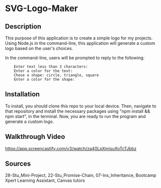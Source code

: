 # SVG-Logo-Maker

## Description
This purpose of this application is to create a simple logo for my projects. Using Node.js in the command-line, this application will generate a custom logo based on the user's choices.

In the command-line, users will be prompted to reply to the following: 

        Enter text less than 3 characters:
        Enter a color for the text:
        Chose a shape: circle, triangle, square
        Enter a color for the shape:

## Installation
To install, you should clone this repo to your local device. Then, navigate to that repository and install the necessary packages using "npm install && npm start", in the terminal. Now, you are ready to run the program and generate a custom logo. 

## Walkthrough Video

https://app.screencastify.com/v3/watch/za40LpXmisuXoTcTJbbz

## Sources
28-Stu_Mini-Project, 
22-Stu_Promise-Chain, 
07-Ins_Inheritance, 
Bootcamp Xpert Learning Assistant, 
Canvas tutors